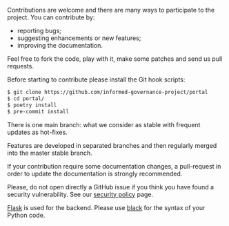 Contributions are welcome and there are many ways to participate to the
project. You can contribute by:

- reporting bugs;
- suggesting enhancements or new features;
- improving the documentation.

Feel free to fork the code, play with it, make some patches and send us pull requests.

Before starting to contribute please install the Git hook scripts:

```bash
$ git clone https://github.com/informed-governance-project/portal
$ cd portal/
$ poetry install
$ pre-commit install
```

There is one main branch: what we consider as stable with frequent updates as
hot-fixes.

Features are developed in separated branches and then regularly merged into the
master stable branch.

If your contribution require some documentation changes, a pull-request in order
to update the documentation is strongly recommended.

Please, do not open directly a GitHub issue if you think you have found a
security vulnerability. See our
[security policy](https://github.com/informed-governance-project/portal/security/policy)
page.

[Flask](https://flask.palletsprojects.com) is used for the backend.
Please use [black](https://github.com/psf/black) for the syntax of your Python code.
